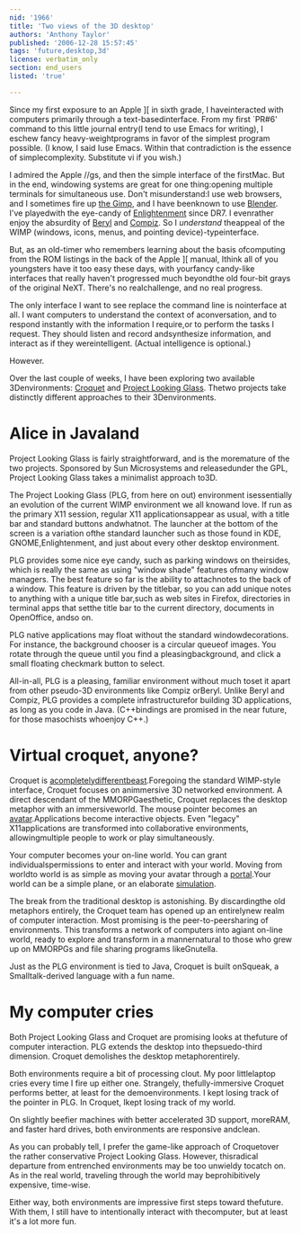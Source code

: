 ```yaml
---
nid: '1966'
title: 'Two views of the 3D desktop'
authors: 'Anthony Taylor'
published: '2006-12-28 15:57:45'
tags: 'future,desktop,3d'
license: verbatim_only
section: end_users
listed: 'true'

---
```

Since my first exposure to an Apple ][ in sixth grade, I haveinteracted with computers primarily through a text-basedinterface. From my first `PR#6' command to this little journal entry(I tend to use Emacs for writing), I eschew fancy heavy-weightprograms in favor of the simplest program possible. (I know, I said Iuse Emacs. Within that contradiction is the essence of simplecomplexity. Substitute vi if you wish.)

I admired the Apple //gs, and then the simple interface of the firstMac. But in the end, windowing systems are great for one thing:opening multiple terminals for simultaneous use. Don't misunderstand:I use web browsers, and I sometimes fire up [the Gimp](http://gimp.org), and I have beenknown to use [Blender](http://blender.org). I've playedwith the eye-candy of [Enlightenment](http://enlightenment.org) since DR7. I evenrather enjoy the absurdity of [Beryl](http://beryl-project.org/) and [Compiz](http://go-compiz.org/). So I _understand_ theappeal of the WIMP (windows, icons, menus, and pointing device)-typeinterface.

But, as an old-timer who remembers learning about the basis ofcomputing from the ROM listings in the back of the Apple ][ manual, Ithink all of you youngsters have it too easy these days, with yourfancy candy-like interfaces that really haven't progressed much beyondthe old four-bit grays of the original NeXT. There's no realchallenge, and no real progress.

The only interface I want to see replace the command line is nointerface at all. I want computers to understand the context of aconversation, and to respond instantly with the information I require,or to perform the tasks I request. They should listen and record andsynthesize information, and interact as if they wereintelligent. (Actual intelligence is optional.)

However.

Over the last couple of weeks, I have been exploring two available 3Denvironments: [Croquet](http://www.opencroquet.org/) and [Project Looking Glass](https://lg3d-core.dev.java.net/). Thetwo projects take distinctly different approaches to their 3Denvironments.


# Alice in Javaland

Project Looking Glass is fairly straightforward, and is the moremature of the two projects. Sponsored by Sun Microsystems and releasedunder the GPL, Project Looking Glass takes a minimalist approach to3D. 

The Project Looking Glass (PLG, from here on out) environment isessentially an evolution of the current WIMP environment we all knowand love. If run as the primary X11 session, regular X11 applicationsappear as usual, with a title bar and standard buttons andwhatnot. The launcher at the bottom of the screen is a variation ofthe standard launcher such as those found in KDE, GNOME,Enlightenment, and just about every other desktop environment.

PLG provides some nice eye candy, such as parking windows on theirsides, which is really the same as using "window shade" features ofmany window managers. The best feature so far is the ability to attachnotes to the back of a window. This feature is driven by the titlebar, so you can add unique notes to anything with a unique title bar,such as web sites in Firefox, directories in terminal apps that setthe title bar to the current directory, documents in OpenOffice, andso on.

PLG native applications may float without the standard windowdecorations. For instance, the background chooser is a circular queueof images. You rotate through the queue until you find a pleasingbackground, and click a small floating checkmark button to select.

All-in-all, PLG is a pleasing, familiar environment without much toset it apart from other pseudo-3D environments like Compiz orBeryl. Unlike Beryl and Compiz, PLG provides a complete infrastructurefor building 3D applications, as long as you code in Java. (C++bindings are promised in the near future, for those masochists whoenjoy C++.)


# Virtual croquet, anyone?

Croquet is [a](http://www.opencroquet.org/about_croquet/screenshots/slideshow3.html)[completely](http://www.opencroquet.org/about_croquet/screenshots/slideshow10.html)[different](http://www.opencroquet.org/about_croquet/screenshots/slideshow15.html)[beast](http://www.opencroquet.org/about_croquet/screenshots/slideshow29.html).Foregoing the standard WIMP-style interface, Croquet focuses on animmersive 3D networked environment. A direct descendant of the MMORPGaesthetic, Croquet replaces the desktop metaphor with an immersiveworld. The mouse pointer becomes an [avatar](http://www.opencroquet.org/about_croquet/screenshots/slideshow6.html).Applications become interactive objects. Even "legacy" X11applications are transformed into collaborative environments, allowingmultiple people to work or play simultaneously.

Your computer becomes your on-line world. You can grant individualspermissions to enter and interact with your world. Moving from worldto world is as simple as moving your avatar through a [portal](http://www.opencroquet.org/about_croquet/screenshots/slideshow17.html).Your world can be a simple plane, or an elaborate [simulation](http://www.opencroquet.org/about_croquet/screenshots/slideshow9.html).

The break from the traditional desktop is astonishing. By discardingthe old metaphors entirely, the Croquet team has opened up an entirelynew realm of computer interaction. Most promising is the peer-to-peersharing of environments. This transforms a network of computers into agiant on-line world, ready to explore and transform in a mannernatural to those who grew up on MMORPGs and file sharing programs likeGnutella.

Just as the PLG environment is tied to Java, Croquet is built onSqueak, a Smalltalk-derived language with a fun name.


# My computer cries

Both Project Looking Glass and Croquet are promising looks at thefuture of computer interaction. PLG extends the desktop into thepsuedo-third dimension. Croquet demolishes the desktop metaphorentirely.

Both environments require a bit of processing clout. My poor littlelaptop cries every time I fire up either one. Strangely, thefully-immersive Croquet performs better, at least for the demoenvironments. I kept losing track of the pointer in PLG. In Croquet, Ikept losing track of my world.

On slightly beefier machines with better accelerated 3D support, moreRAM, and faster hard drives, both environments are responsive andclean.

As you can probably tell, I prefer the game-like approach of Croquetover the rather conservative Project Looking Glass. However, thisradical departure from entrenched environments may be too unwieldy tocatch on. As in the real world, traveling through the world may beprohibitively expensive, time-wise.

Either way, both environments are impressive first steps toward thefuture. With them, I still have to intentionally interact with thecomputer, but at least it's a lot more fun.

